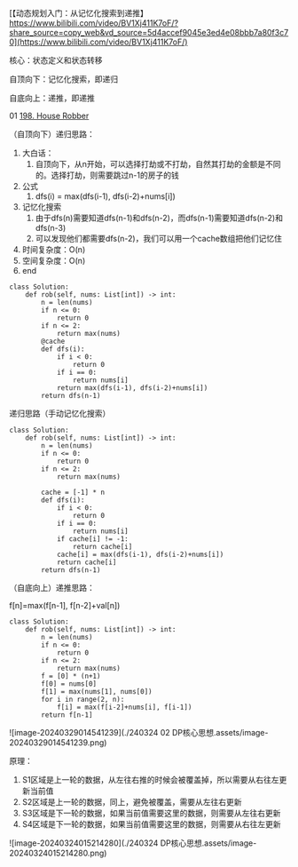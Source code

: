





[【动态规划入门：从记忆化搜索到递推】 https://www.bilibili.com/video/BV1Xj411K7oF/?share_source=copy_web&vd_source=5d4accef9045e3ed4e08bbb7a80f3c70](https://www.bilibili.com/video/BV1Xj411K7oF/)



核心：状态定义和状态转移

自顶向下：记忆化搜索，即递归

自底向上：递推，即递推



01 [198. House Robber](https://leetcode.cn/problems/house-robber/)

（自顶向下）递归思路：

1. 大白话：
   1. 自顶向下，从n开始，可以选择打劫或不打劫，自然其打劫的金额是不同的。选择打劫，则需要跳过n-1的房子的钱
2. 公式
   1. dfs(i) = max(dfs(i-1), dfs(i-2)+nums[i])
3. 记忆化搜索
   1. 由于dfs(n)需要知道dfs(n-1)和dfs(n-2)，而dfs(n-1)需要知道dfs(n-2)和dfs(n-3)
   2. 可以发现他们都需要dfs(n-2)，我们可以用一个cache数组把他们记忆住
4. 时间复杂度：O(n)
5. 空间复杂度：O(n)
6. end

```
class Solution:
    def rob(self, nums: List[int]) -> int:
        n = len(nums)
        if n <= 0:
            return 0
        if n <= 2:
            return max(nums)
        @cache
        def dfs(i):
            if i < 0:
                return 0
            if i == 0:
                return nums[i]
            return max(dfs(i-1), dfs(i-2)+nums[i])
        return dfs(n-1)
```

递归思路（手动记忆化搜索）

```
class Solution:
    def rob(self, nums: List[int]) -> int:
        n = len(nums)
        if n <= 0:
            return 0
        if n <= 2:
            return max(nums)

        cache = [-1] * n
        def dfs(i):
            if i < 0:
                return 0
            if i == 0:
                return nums[i]
            if cache[i] != -1:
                return cache[i]
            cache[i] = max(dfs(i-1), dfs(i-2)+nums[i])
            return cache[i]
        return dfs(n-1)
```







（自底向上）递推思路：

f[n]=max(f[n-1], f[n-2]+val[n])

```
class Solution:
    def rob(self, nums: List[int]) -> int:
        n = len(nums)
        if n <= 0:
            return 0
        if n <= 2:
            return max(nums)
        f = [0] * (n+1)
        f[0] = nums[0]
        f[1] = max(nums[1], nums[0])
        for i in range(2, n):
            f[i] = max(f[i-2]+nums[i], f[i-1])
        return f[n-1]
```









![image-20240329014541239](./240324 02 DP核心思想.assets/image-20240329014541239.png)

原理：

1. S1区域是上一轮的数据，从左往右推的时候会被覆盖掉，所以需要从右往左更新当前值
2. S2区域是上一轮的数据，同上，避免被覆盖，需要从左往右更新
3. S3区域是下一轮的数据，如果当前值需要这里的数据，则需要从左往右更新
4. S4区域是下一轮的数据，如果当前值需要这里的数据，则需要从右往左更新





![image-20240324015214280](./240324 DP核心思想.assets/image-20240324015214280.png)
